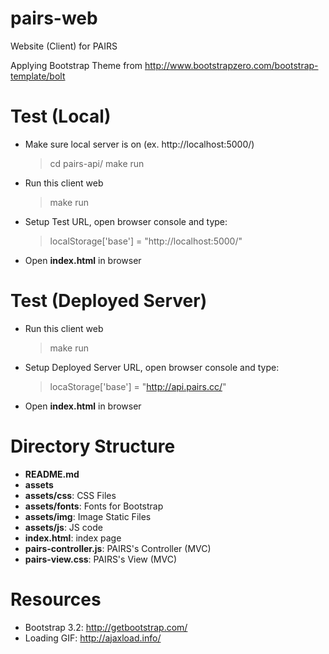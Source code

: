 pairs-web
=========

Website (Client) for PAIRS

Applying Bootstrap Theme from http://www.bootstrapzero.com/bootstrap-template/bolt

# Test (Local)
* Make sure local server is on (ex. http://localhost:5000/)
    > cd pairs-api/
    > make run

* Run this client web
    > make run
* Setup Test URL, open browser console and type:
    > localStorage['base'] = "http://localhost:5000/"

* Open **index.html** in browser

# Test (Deployed Server)
* Run this client web
    > make run
* Setup Deployed Server URL, open browser console and type:
    > locaStorage['base'] = "http://api.pairs.cc/"
* Open **index.html** in browser

# Directory Structure
* **README.md**
* **assets**
* **assets/css**: CSS Files
* **assets/fonts**: Fonts for Bootstrap
* **assets/img**: Image Static Files
* **assets/js**: JS code
* **index.html**: index page
* **pairs-controller.js**: PAIRS's Controller (MVC)
* **pairs-view.css**: PAIRS's View (MVC)

# Resources

* Bootstrap 3.2: http://getbootstrap.com/
* Loading GIF: http://ajaxload.info/
